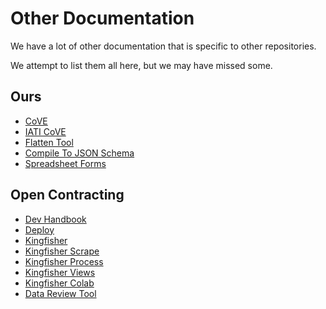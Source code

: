 # Other Documentation

We have a lot of other documentation that is specific to other repositories. 

We attempt to list them all here, but we may have missed some.

## Ours

* [CoVE](https://cove.readthedocs.io/en/latest/)
* [IATI CoVE](https://iati-cove.readthedocs.io/en/latest/)
* [Flatten Tool](https://flatten-tool.readthedocs.io/en/latest/)
* [Compile To JSON Schema](https://compiletojsonschema.readthedocs.io/en/latest/)
* [Spreadsheet Forms](https://spreadsheet-forms.readthedocs.io/en/latest/)

## Open Contracting

* [Dev Handbook](https://ocds-standard-development-handbook.readthedocs.io/en/latest/standard/)
* [Deploy](https://ocdsdeploy.readthedocs.io/en/latest/)
* [Kingfisher](https://ocdskingfisher.readthedocs.io/en/latest/#)
* [Kingfisher Scrape](https://kingfisher-scrape.readthedocs.io/en/latest/)
* [Kingfisher Process](https://kingfisher-process.readthedocs.io/en/latest/)
* [Kingfisher Views](https://kingfisher-views.readthedocs.io/en/latest/)
* [Kingfisher Colab](https://kingfisher-colab.readthedocs.io/en/latest/)
* [Data Review Tool](https://ocds-data-review-tool.readthedocs.io/en/latest/)

